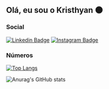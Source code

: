 ## Olá, eu sou o Kristhyan 🌑

### Social
[![Linkedin Badge](https://img.shields.io/badge/LinkedIn-0077B5?style=for-the-badge&logo=linkedin&logoColor=white)](https://www.linkedin.com/in/kristhyan-de-matos-maia/)
[![Instagram Badge](https://img.shields.io/badge/Instagram-E4405F?style=for-the-badge&logo=instagram&logoColor=white)](https://www.instagram.com/_kristhyan/)

### Números
[![Top Langs](https://github-readme-stats.vercel.app/api/top-langs/?username=kristhyanmatos&layout=compact)](https://github.com/anuraghazra/github-readme-stats)

![Anurag's GitHub stats](https://github-readme-stats.vercel.app/api?username=kristhyanmatos&show_icons=true&count_private=true)
